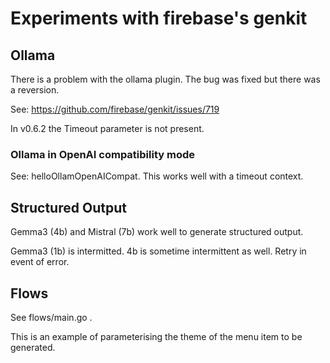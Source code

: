 # Experiments with firebase's genkit

## Ollama
There is a problem with the ollama plugin.
The bug was fixed but there was a reversion.

See: https://github.com/firebase/genkit/issues/719

In v0.6.2 the Timeout parameter is not present.

### Ollama in OpenAI compatibility mode

See: helloOllamOpenAICompat. This works well with a timeout context.

## Structured Output
Gemma3 (4b) and Mistral (7b) work well to generate structured output.

Gemma3 (1b) is intermitted. 4b is sometime intermittent as well. Retry in event of error.

## Flows
See flows/main.go .

This is an example of parameterising the theme of the menu item to be generated.
